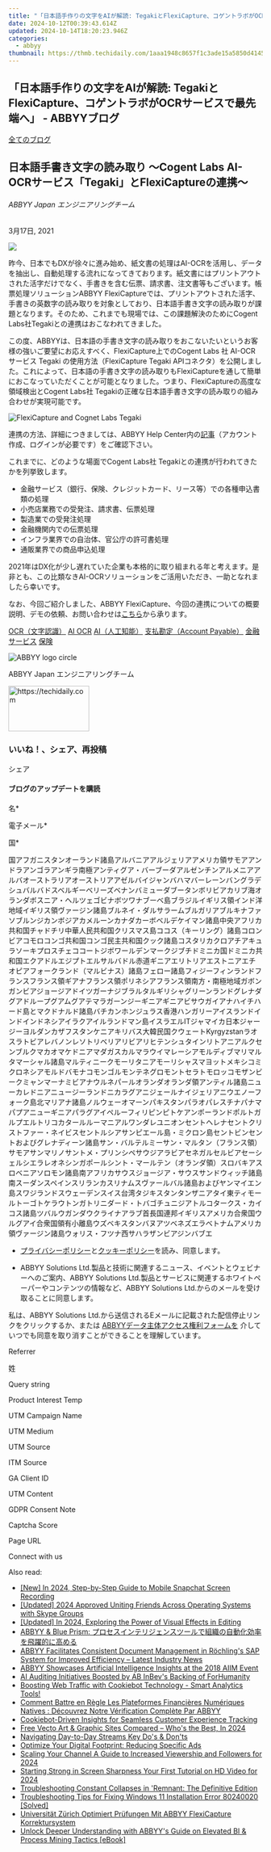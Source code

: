 ```yaml
---
title: "「日本語手作りの文字をAIが解読: TegakiとFlexiCapture、コゲントラボがOCRサービスで最先端へ」 - ABBYYブログ"
date: 2024-10-12T00:39:43.614Z
updated: 2024-10-14T18:20:23.946Z
categories:
  - abbyy
thumbnail: https://thmb.techidaily.com/1aaa1948c8657f1c3ade15a5850d4145b4cb86fea7e0bf45a6a316b50b831479.jpg
---
```


## 「日本語手作りの文字をAIが解読: TegakiとFlexiCapture、コゲントラボがOCRサービスで最先端へ」 - ABBYYブログ

[全てのブログ](https://tools.techidaily.com/abbyy/products/)

## 日本語手書き文字の読み取り ～Cogent Labs AI-OCRサービス「Tegaki」とFlexiCaptureの連携～

###### ABBYY Japan エンジニアリングチーム

3月17日, 2021

![](https://static2.abbyy.com/abbyycommedia/33567/reimagine-conference-post-1-new.jpg) 

昨今、日本でもDXが徐々に進み始め、紙文書の処理はAI-OCRを活用し、データを抽出し、自動処理する流れになってきております。紙文書にはプリントアウトされた活字だけでなく、手書きを含む伝票、請求書、注文書等もございます。帳票処理ソリューションABBYY FlexiCaptureでは、プリントアウトされた活字、手書きの英数字の読み取りを対象としており、日本語手書き文字の読み取りが課題となります。そのため、これまでも現場では、この課題解決のためにCogent Labs社Tegakiとの連携はおこなわれてきました。

この度、ABBYYは、日本語の手書き文字の読み取りをおこないたいというお客様の強いご要望にお応えすべく、FlexiCapture上でのCogent Labs 社 AI-OCR サービス Tegaki の使用方法（FlexiCapture Tegaki APIコネクタ）を公開しました。これによって、日本語の手書き文字の読み取りもFlexiCaptureを通して簡単におこなっていただくことが可能となりました。つまり、FlexiCaptureの高度な領域検出とCogent Labs社 Tegakiの正確な日本語手書き文字の読み取りの組み合わせが実現可能です。

![FlexiCapture and Cognet Labs Tegaki](https://static1.abbyy.com/abbyycommedia/32336/pic-1.png)

連携の方法、詳細につきましては、ABBYY Help Center内の[記事](https://tools.techidaily.com/abbyy/products/)（アカウント作成、ログインが必要です）をご確認下さい。

これまでに、どのような場面でCogent Labs社 Tegakiとの連携が行われてきたかを列挙致します。

* 金融サービス（銀行、保険、クレジットカード、リース等）での各種申込書類の処理
* 小売店業務での受発注、請求書、伝票処理
* 製造業での受発注処理
* 金融機関内での伝票処理
* インフラ業界での自治体、官公庁の許可書処理
* 通販業界での商品申込処理

2021年はDX化が少し遅れていた企業も本格的に取り組まれる年と考えます。是非とも、この比類なきAI-OCRソリューションをご活用いただき、一助となれましたら幸いです。

なお、今回ご紹介しました、ABBYY FlexiCapture、今回の連携についての概要説明、デモの依頼、お問い合わせは[こちら](https://tools.techidaily.com/abbyy/products/)から承ります。

[OCR（文字認識）](https://tools.techidaily.com/abbyy/products/) [AI OCR](https://tools.techidaily.com/abbyy/products/) [AI（人工知能）](https://tools.techidaily.com/abbyy/products/) [支払勘定（Account Payable）](https://tools.techidaily.com/abbyy/products/) [金融サービス](https://tools.techidaily.com/abbyy/products/) [保険](https://tools.techidaily.com/abbyy/products/) 

![ABBYY logo circle](https://static5.abbyy.com/abbyycommedia/29971/abbyy-logo-2021-blog-99x99.png)

ABBYY Japan エンジニアリングチーム

<!-- affiliate ads begin -->
<a href="https://malaysia-healthcare-travel-council.pxf.io/c/5597632/1576477/17382" target="_top" id="1576477">
  <img src="//a.impactradius-go.com/display-ad/17382-1576477" border="0" alt="https://techidaily.com" width="160" height="90"/>
</a>
<img height="0" width="0" src="https://malaysia-healthcare-travel-council.pxf.io/i/5597632/1576477/17382" style="position:absolute;visibility:hidden;" border="0" />
<!-- affiliate ads end -->

### いいね！、シェア、再投稿

シェア 

#### ブログのアップデートを購読

名\*

電子メール\*

国\*

国アフガニスタンオーランド諸島アルバニアアルジェリアアメリカ領サモアアンドラアンゴラアンギラ南極アンティグア・バーブーダアルゼンチンアルメニアアルバオーストラリアオーストリアアゼルバイジャンバハマバーレーンバングラデシュバルバドスベルギーベリーズベナンバミューダブータンボリビアカリブ海オランダボスニア・ヘルツェゴビナボツワナブーベ島ブラジルイギリス領インド洋地域イギリス領ヴァージン諸島ブルネイ・ダルサラームブルガリアブルキナファソブルンジカンボジアカメルーンカナダカーボベルデケイマン諸島中央アフリカ共和国チャドチリ中華人民共和国クリスマス島ココス（キーリング）諸島コロンビアコモロコンゴ共和国コンゴ民主共和国クック諸島コスタリカクロアチアキュラソーキプロスチェココートジボワールデンマークジブチドミニカ国ドミニカ共和国エクアドルエジプトエルサルバドル赤道ギニアエリトリアエストニアエチオピアフォークランド（マルビナス）諸島フェロー諸島フィジーフィンランドフランスフランス領ギアナフランス領ポリネシアフランス領南方・南極地域ガボンガンビアジョージアドイツガーナジブラルタルギリシャグリーンランドグレナダグアドループグアムグアテマラガーンジーギニアギニアビサウガイアナハイチハード島とマクドナルド諸島バチカンホンジュラス香港ハンガリーアイスランドインドインドネシアイラクアイルランドマン島イスラエルITジャマイカ日本ジャージーヨルダンカザフスタンケニアキリバス大韓民国クウェートKyrgyzstanラオスラトビアレバノンレソトリベリアリビアリヒテンシュタインリトアニアルクセンブルクマカオマケドニアマダガスカルマラウイマレーシアモルディブマリマルタマーシャル諸島マルティニークモーリタニアモーリシャスマヨットメキシコミクロネシアモルドバモナコモンゴルモンテネグロモントセラトモロッコモザンビークミャンマーナミビアナウルネパールオランダオランダ領アンティル諸島ニューカレドニアニュージーランドニカラグアニジェールナイジェリアニウエノーフォーク島北マリアナ諸島ノルウェーオマーンパキスタンパラオパレスチナパナマパプアニューギニアパラグアイペルーフィリピンピトケアンポーランドポルトガルプエルトリコカタールルーマニアルワンダレユニオンセントヘレナセントクリストファー・ネイビスセントルシアサンピエール島・ミクロン島セントビンセントおよびグレナディーン諸島サン・バルテルミーサン・マルタン（フランス領）サモアサンマリノサントメ・プリンシペサウジアラビアセネガルセルビアセーシェルシエラレオネシンガポールシント・マールテン（オランダ領）スロバキアスロベニアソロモン諸島南アフリカサウスジョージア・サウスサンドウィッチ諸島南スーダンスペインスリランカスリナムスヴァールバル諸島およびヤンマイエン島スワジランドスウェーデンスイス台湾タジキスタンタンザニアタイ東ティモールトーゴトケラウトンガトリニダード・トバゴチュニジアトルコタークス・カイコス諸島ツバルウガンダウクライナアラブ首長国連邦イギリスアメリカ合衆国ウルグアイ合衆国領有小離島ウズベキスタンバヌアツベネズエラベトナムアメリカ領ヴァージン諸島ウォリス・フツナ西サハラザンビアジンバブエ

* [プライバシーポリシー](https://tools.techidaily.com/abbyy/products/)と[クッキーポリシー](https://tools.techidaily.com/abbyy/products/)を読み、同意します。

* ABBYY Solutions Ltd.製品と技術に関連するニュース、イベントとウェビナーへのご案内、ABBYY Solutions Ltd.製品とサービスに関連するホワイトペーパーやコンテンツの情報など、ABBYY Solutions Ltd.からのメールを受け取ることに同意します。  
    
私は、ABBYY Solutions Ltd.から送信されるEメールに記載された配信停止リンクをクリックするか、または [ABBYYデータ主体アクセス権利フォームを](https://tools.techidaily.com/abbyy/products/) 介していつでも同意を取り消すことができることを理解しています。

Referrer

姓

Query string

Product Interest Temp

UTM Campaign Name

UTM Medium

UTM Source

ITM Source

GA Client ID

UTM Content

GDPR Consent Note

Captcha Score

Page URL

Connect with us

<ins class="adsbygoogle"
     style="display:block"
     data-ad-format="autorelaxed"
     data-ad-client="ca-pub-7571918770474297"
     data-ad-slot="1223367746"></ins>

<ins class="adsbygoogle"
     style="display:block"
     data-ad-client="ca-pub-7571918770474297"
     data-ad-slot="8358498916"
     data-ad-format="auto"
     data-full-width-responsive="true"></ins>

<span class="atpl-alsoreadstyle">Also read:</span>
<div><ul>
<li><a href="https://snapchat-videos.techidaily.com/new-in-2024-step-by-step-guide-to-mobile-snapchat-screen-recording/"><u>[New] In 2024, Step-by-Step Guide to Mobile Snapchat Screen Recording</u></a></li>
<li><a href="https://video-screen-grab.techidaily.com/updated-2024-approved-uniting-friends-across-operating-systems-with-skype-groups/"><u>[Updated] 2024 Approved Uniting Friends Across Operating Systems with Skype Groups</u></a></li>
<li><a href="https://fox-friendly.techidaily.com/updated-in-2024-exploring-the-power-of-visual-effects-in-editing/"><u>[Updated] In 2024, Exploring the Power of Visual Effects in Editing</u></a></li>
<li><a href="https://solve-popular.techidaily.com/abbyy-and-blue-prism/"><u>ABBYY & Blue Prism: プロセスインテリジェンスツールで組織の自動化効率を飛躍的に高める</u></a></li>
<li><a href="https://solve-popular.techidaily.com/abbyy-facilitates-consistent-document-management-in-rochlings-sap-system-for-improved-efficiency-latest-industry-news/"><u>ABBYY Facilitates Consistent Document Management in Röchling's SAP System for Improved Efficiency – Latest Industry News</u></a></li>
<li><a href="https://solve-popular.techidaily.com/abbyy-showcases-artificial-intelligence-insights-at-the-2018-aiim-event/"><u>ABBYY Showcases Artificial Intelligence Insights at the 2018 AIIM Event</u></a></li>
<li><a href="https://solve-popular.techidaily.com/ai-auditing-initiatives-boosted-by-ab-inbevs-backing-of-forhumanity/"><u>AI Auditing Initiatives Boosted by AB InBev's Backing of ForHumanity</u></a></li>
<li><a href="https://solve-popular.techidaily.com/boosting-web-traffic-with-cookiebot-technology-smart-analytics-tools/"><u>Boosting Web Traffic with Cookiebot Technology - Smart Analytics Tools!</u></a></li>
<li><a href="https://solve-popular.techidaily.com/comment-battre-en-regle-les-plateformes-financieres-numeriques-natives-decouvrez-notre-verification-complete-par-abbyy/"><u>Comment Battre en Règle Les Plateformes Financières Numériques Natives : Découvrez Notre Vérification Complète Par ABBYY</u></a></li>
<li><a href="https://solve-popular.techidaily.com/cookiebot-driven-insights-for-seamless-customer-experience-tracking/"><u>Cookiebot-Driven Insights for Seamless Customer Experience Tracking</u></a></li>
<li><a href="https://some-techniques.techidaily.com/free-vecto-art-and-graphic-sites-compared-whos-the-best-in-2024/"><u>Free Vecto Art & Graphic Sites Compared – Who's the Best, In 2024</u></a></li>
<li><a href="https://youtube-sure.techidaily.com/ating-day-to-day-streams-key-dos-and-donts/"><u>Navigating Day-to-Day Streams Key Do's & Don'ts</u></a></li>
<li><a href="https://facebook.techidaily.com/optimize-your-digital-footprint-reducing-specific-ads/"><u>Optimize Your Digital Footprint: Reducing Specific Ads</u></a></li>
<li><a href="https://extra-support.techidaily.com/scaling-your-channel-a-guide-to-increased-viewership-and-followers-for-2024/"><u>Scaling Your Channel A Guide to Increased Viewership and Followers for 2024</u></a></li>
<li><a href="https://fox-http.techidaily.com/starting-strong-in-screen-sharpness-your-first-tutorial-on-hd-video-for-2024/"><u>Starting Strong in Screen Sharpness Your First Tutorial on HD Video for 2024</u></a></li>
<li><a href="https://win-answers.techidaily.com/troubleshooting-constant-collapses-in-remnant-the-definitive-edition/"><u>Troubleshooting Constant Collapses in 'Remnant: The Definitive Edition</u></a></li>
<li><a href="https://common-error.techidaily.com/troubleshooting-tips-for-fixing-windows-11-installation-error-80240020-solved/"><u>Troubleshooting Tips for Fixing Windows 11 Installation Error 80240020 [Solved]</u></a></li>
<li><a href="https://solve-popular.techidaily.com/universitat-zurich-optimiert-prufungen-mit-abbyy-flexicapture-korrektursystem/"><u>Universität Zürich Optimiert Prüfungen Mit ABBYY FlexiCapture Korrektursystem</u></a></li>
<li><a href="https://solve-popular.techidaily.com/unlock-deeper-understanding-with-abbyys-guide-on-elevated-bi-and-process-mining-tactics-ebook/"><u>Unlock Deeper Understanding with ABBYY's Guide on Elevated BI & Process Mining Tactics [eBook]</u></a></li>
</ul></div>

